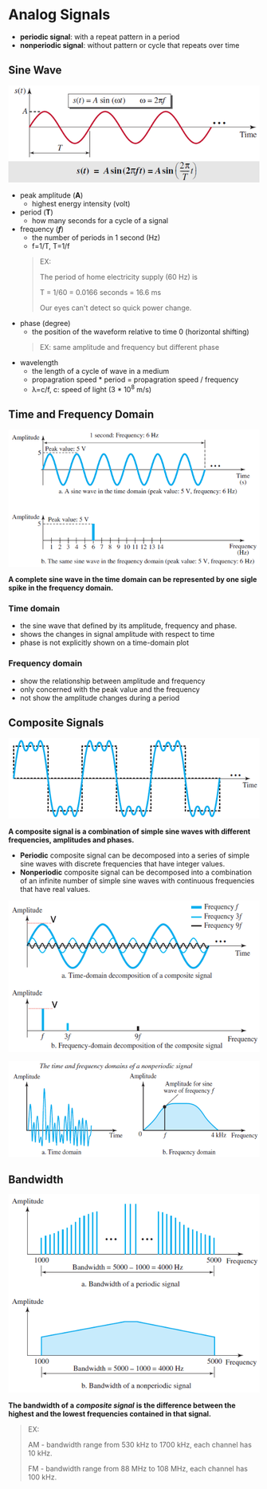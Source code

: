 # Analog Signals
- __periodic signal__: with a repeat pattern in a period
- __nonperiodic signal__: without pattern or cycle that repeats over time

## Sine Wave
![](fig/sine-wave.png)

- peak amplitude (__A__) 
    - highest energy intensity (volt)
- period (__T__) 
    - how many seconds for a cycle of a signal
- frequency (___f___)
    - the number of periods in 1 second (Hz)
    - f=1/T, T=1/f
    > EX: 
    >
    > The period of home electricity supply (60 Hz) is
    >
    > T = 1/60 = 0.0166 seconds = 16.6 ms
    >
    > Our eyes can't detect so quick power change.
- phase (degree)
    - the position of the waveform relative to time 0 (horizontal shifting)
    > EX: same amplitude and frequency but different phase
- wavelength 
    - the length of a cycle of wave in a medium
    - propagration speed * period = propagration speed / frequency
    - &lambda;=c/f, c: speed of light (3 * 10<sup>8</sup> m/s)

## Time and Frequency Domain
![](fig/time-freq-domain.png)

__A complete sine wave in the time domain can be represented by one sigle spike in the frequency domain.__

### Time domain 
- the sine wave that defined by its amplitude, frequency and phase.
- shows the changes in signal amplitude with respect to time
- phase is not explicitly shown on a time-domain plot

### Frequency domain
- show the relationship between amplitude and frequency
- only concerned with the peak value and the frequency
- not show the amplitude changes during a period

## Composite Signals
![](fig/composite-signal.png)

__A composite signal is a combination of simple sine waves with different frequencies, amplitudes and phases.__
- __Periodic__ composite signal can be decomposed into a series of simple sine waves with discrete frequencies that have integer values.
- __Nonperiodic__ composite signal can be decomposed into a combination of an infinite number of simple sine waves with continuous frequencies that have real values.

![](fig/time-freq-domain-2.png)

![](fig/time-freq-domain-3.png)

## Bandwidth
![](fig/bandwidth.png)

__The bandwidth of a__ ___composite signal___ __is the difference between the highest and the lowest frequencies contained in that signal.__

> EX: 
>
> AM - bandwidth range from 530 kHz to 1700 kHz, each channel has 10 kHz.
>
> FM - bandwidth range from 88 MHz to 108 MHz, each channel has 100 kHz.

